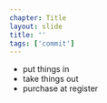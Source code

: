 ```yaml
---
chapter: Title
layout: slide
title: ''
tags: ['commit']
---
```


* put things in
* take things out 
* purchase at register
